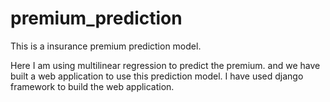 # premium_prediction
This is a insurance premium prediction model.

Here I am using multilinear regression to predict the premium. and we have built a web application to use this prediction model. I have used django framework to build the web application. 


